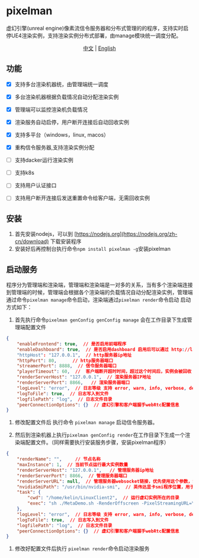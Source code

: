 # pixelman
虚幻引擎(unreal engine)像素流信令服务器和分布式管理的的程序，支持实时启停UE4渲染实例，支持渲染实例分布式部署，由manage模块统一调度分配。

<div align="center">

[中文](README.ZH-CN.md) | [English](README.md)
</div>


## 功能
- [x] 支持多台渲染机器统，由管理端统一调度
- [x] 多台渲染机器根据负载情况自动分配渲染实例
- [x] 管理端可以监控渲染机负载情况
- [x] 渲染服务自动启停，用户断开连接后自动回收实例
- [x] 支持多平台（windows，linux, macos）
- [x] 重构信令服务器,支持渲染实例分配
- [ ] 支持dacker运行渲染实例
- [ ] 支持k8s
- [ ] 支持用户认证接口
- [ ] 支持用户断开连接后发送重置命令给客户端，无需回收实例


## 安装
1. 首先安装nodejs，可以到 [https://nodejs.org](https://nodejs.org/zh-cn/download) 下载安装程序
2. 安装好后再控制台执行命令`npm install pixelman -g`安装pixelman
## 启动服务
程序分为管理端和渲染端，管理端和渲染端是一对多的关系，当有多个渲染端连接到管理端的时候，管理端会根据各个渲染端的负载情况自动分配渲染实例，管理端通过命令`pixelman manage`命令启动，渲染端通过`pixelman render`命令启动
启动方式如下：
1. 首先执行命令`pixelman genConfig genConfig manage` 会在工作目录下生成管理端配置文件
```json
{
	"enableFrontend": true,  // 是否启用前端程序
	"enableDashboard": true,  // 是否启用dashboard 启用后可以通过 http://localhost/dashboard/访问。
	"httpHost": "127.0.0.1",  // http服务器ip地址
	"httpPort": 80,      // http服务器端口
	"streamerPort": 8888,  // 信令服务器端口
	"playerTimeout": 60,  //  客户端断开超时时间，超过这个时间后，实例会被回收（单位 秒）
	"renderServerHost": "127.0.0.1",  // 渲染服务器IP地址
	"renderServerPort": 8866,   // 渲染服务器端口
	"logLevel": "error",  // 日志等级 支持 error, warn, info, verbose, debug, silly
	"logToFile": true,  // 日志写入到文件
	"logfilePath": "log",  // 日志文件目录
	"peerConnectionOptions": {}  // 虚幻引擎和客户端握手webRtc配置信息
}
```
1. 修改配置文件后 执行命令 `pixelman manage` 启动信令服务器。

2. 然后到渲染机器上执行`pixelman genConfig render`在工作目录下生成一个渲染端配置文件。（同样需要执行安装服务步骤，安装pixelman程序）
```json
{
	"renderName": "",     // 节点名称
	"maxInstance": 1,  // 当前节点运行最大实例数量
	"renderServerHost": "127.0.0.1",   // 管理服务器ip地址
	"renderServerPort": 8866,  // 管理服务器端口
	"renderServerURL": null,  // 管理服务器websocket链接，优先使用这个参数，如果设置后，renderServerHost和renderServerPort则无效。
	"nvidiaSmiPath": "/usr/bin/nvidia-smi",  // 英伟达显卡smi程序位置，用于监控渲染机器负载情况
	"task": {
		"cwd": "/home/kelin/LinuxClient2",  // 运行虚幻实例所在的目录
		"exec": "sh ./MetaDemo.sh -RenderOffscreen -PixelStreamingURL=\"ws://127.0.0.1:8888/?taskId={taskId}\"" // 运行虚幻实例需要执行的命令{taskId}必须填写，否则无法有效回收实例
	},
	"logLevel": "error",  // 日志等级 支持 error, warn, info, verbose, debug, silly
	"logToFile": true,  // 日志写入到文件
	"logfilePath": "log",  // 日志文件目录
	"peerConnectionOptions": {}  // 虚幻引擎和客户端握手webRtc配置信息
}
```
1. 修改好配置文件后执行 `pixelman render`命令启动渲染服务
